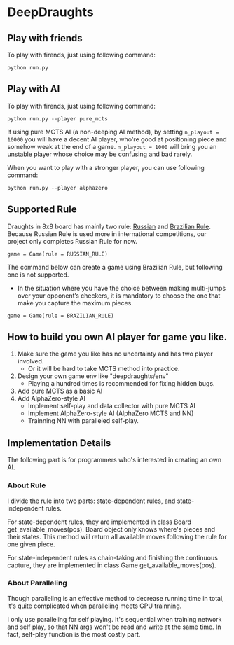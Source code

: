 <!--
 * @Author: Zeng Siwei
 * @Date: 2021-09-12 00:27:58
 * @LastEditors: Zeng Siwei
 * @LastEditTime: 2021-09-17 12:51:55
 * @Description: 
-->
# DeepDraughts


## Play with friends
To play with firends, just using following command:
```
python run.py
```

## Play with AI
To play with firends, just using following command:
```
python run.py --player pure_mcts
```

If using pure MCTS AI (a non-deeping AI method), by setting `n_playout = 10000` you will have a decent AI player, 
who're good at positioning piece and somehow weak at the end of a game. `n_playout = 1000` will bring you an 
unstable player whose choice may be confusing and bad rarely.

When you want to play with a stronger player, you can use following command:
```
python run.py --player alphazero
```



## Supported Rule
Draughts in 8x8 board has mainly two rule: [Russian](https://lidraughts.org/variant/russian) and [Brazilian Rule](https://draughts.github.io/brazilian-checkers.html). Because Russian Rule is used more in international competitions, our project only completes Russian Rule for now.

```
game = Game(rule = RUSSIAN_RULE)
```

The command below can create a game using Brazilian Rule, but following one is not supported.  
- In the situation where you have the choice between making multi-jumps over your opponent’s checkers, it is mandatory to choose the one that make you capture the maximum pieces.

```
game = Game(rule = BRAZILIAN_RULE)
```

## How to build you own AI player for game you like.
1. Make sure the game you like has no uncertainty and has two player involved.
    - Or it will be hard to take MCTS method into practice.
2. Design your own game env like "deepdraughts/env"
    - Playing a hundred times is recommended for fixing hidden bugs.
3. Add pure MCTS as a basic AI
4. Add AlphaZero-style AI
    - Implement self-play and data collector with pure MCTS AI
    - Implement AlphaZero-style AI (AlphaZero MCTS and NN)
    - Trainning NN with paralleled self-play.


## Implementation Details
The following part is for programmers who's interested in creating an own AI.

### About Rule
I divide the rule into two parts: state-dependent rules, and state-independent rules.  

For state-dependent rules, they are implemented in class Board get_available_moves(pos). Board object only knows where's pieces and their states. This method will return all available moves following the rule for one given piece.

For state-independent rules as chain-taking and finishing the continuous capture, they are implemented in class Game get_available_moves(pos).

### About Paralleling
Though paralleling is an effective method to decrease running time in total, it's quite complicated when paralleling meets GPU trainning.  

I only use paralleling for self playing. It's sequential when training network and self play, so that NN args won't be read and write at the same time. In fact, self-play function is the most costly part.